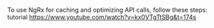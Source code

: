 To use NgRx for caching and optimizing API calls, follow these steps:
tutorial
https://www.youtube.com/watch?v=kx0VTgTtSBg&t=174s
